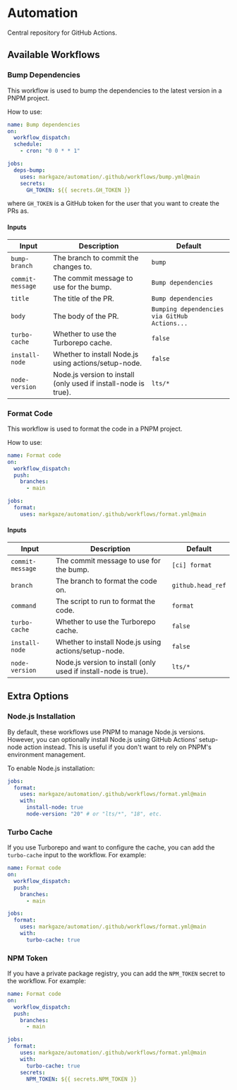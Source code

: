 # Automation

Central repository for GitHub Actions.

## Available Workflows

### Bump Dependencies

This workflow is used to bump the dependencies to the latest version in a PNPM project.

How to use:

```yaml
name: Bump dependencies
on:
  workflow_dispatch:
  schedule:
    - cron: "0 0 * * 1"

jobs:
  deps-bump:
    uses: markgaze/automation/.github/workflows/bump.yml@main
    secrets:
      GH_TOKEN: ${{ secrets.GH_TOKEN }}
```

where `GH_TOKEN` is a GitHub token for the user that you want to create the PRs as.

#### Inputs

| Input            | Description                                                     | Default                                      |
| ---------------- | --------------------------------------------------------------- | -------------------------------------------- |
| `bump-branch`    | The branch to commit the changes to.                            | `bump`                                       |
| `commit-message` | The commit message to use for the bump.                         | `Bump dependencies`                          |
| `title`          | The title of the PR.                                            | `Bump dependencies`                          |
| `body`           | The body of the PR.                                             | `Bumping dependencies via GitHub Actions...` |
| `turbo-cache`    | Whether to use the Turborepo cache.                             | `false`                                      |
| `install-node`   | Whether to install Node.js using actions/setup-node.            | `false`                                      |
| `node-version`   | Node.js version to install (only used if install-node is true). | `lts/*`                                      |

### Format Code

This workflow is used to format the code in a PNPM project.

How to use:

```yaml
name: Format code
on:
  workflow_dispatch:
  push:
    branches:
      - main

jobs:
  format:
    uses: markgaze/automation/.github/workflows/format.yml@main
```

#### Inputs

| Input            | Description                                                     | Default           |
| ---------------- | --------------------------------------------------------------- | ----------------- |
| `commit-message` | The commit message to use for the bump.                         | `[ci] format`     |
| `branch`         | The branch to format the code on.                               | `github.head_ref` |
| `command`        | The script to run to format the code.                           | `format`          |
| `turbo-cache`    | Whether to use the Turborepo cache.                             | `false`           |
| `install-node`   | Whether to install Node.js using actions/setup-node.            | `false`           |
| `node-version`   | Node.js version to install (only used if install-node is true). | `lts/*`           |

## Extra Options

### Node.js Installation

By default, these workflows use PNPM to manage Node.js versions. However, you can optionally install Node.js using GitHub Actions' setup-node action instead. This is useful if you don't want to rely on PNPM's environment management.

To enable Node.js installation:

```yaml
jobs:
  format:
    uses: markgaze/automation/.github/workflows/format.yml@main
    with:
      install-node: true
      node-version: "20" # or "lts/*", "18", etc.
```

### Turbo Cache

If you use Turborepo and want to configure the cache, you can add the `turbo-cache` input to the workflow. For example:

```yaml
name: Format code
on:
  workflow_dispatch:
  push:
    branches:
      - main

jobs:
  format:
    uses: markgaze/automation/.github/workflows/format.yml@main
    with:
      turbo-cache: true
```

### NPM Token

If you have a private package registry, you can add the `NPM_TOKEN` secret to the workflow. For example:

```yaml
name: Format code
on:
  workflow_dispatch:
  push:
    branches:
      - main

jobs:
  format:
    uses: markgaze/automation/.github/workflows/format.yml@main
    with:
      turbo-cache: true
    secrets:
      NPM_TOKEN: ${{ secrets.NPM_TOKEN }}
```
